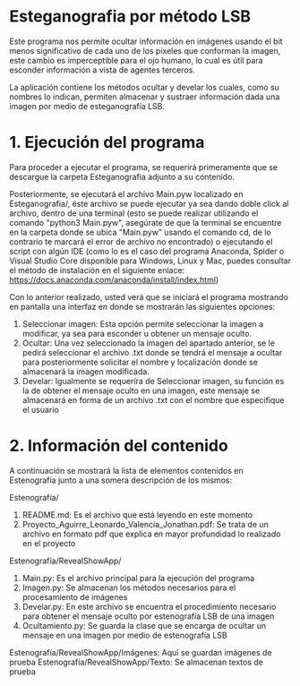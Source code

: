 # Esteganografia por método LSB

Este programa nos permite ocultar información en imágenes usando el bit menos significativo de cada uno de los pixeles que conforman la imagen,
este cambio es imperceptible para el ojo humano, lo cual es útil para esconder información a vista de agentes terceros.

La aplicación contiene los métodos ocultar y develar los cuales, como su nombres lo indican, permiten almacenar y sustraer información dada una imagen
por medio de esteganografía LSB.

# 1. Ejecución del programa

Para proceder a ejecutar el programa, se requerirá primeramente que se descargue la carpeta Esteganografia adjunto a su contenido.

Posteriormente, se ejecutará el archivo Main.pyw localizado en Esteganografia/, éste archivo se puede ejecutar ya sea dando doble click al archivo, dentro de una terminal
(esto se puede realizar utilizando el comando "python3 Main.pyw", asegúrate de que la terminal se encuentre en la carpeta donde se ubica "Main.pyw" usando el comando cd, de lo contrario te marcará el error de archivo no encontrado) o ejecutando el script con algún IDE (como lo es el caso del programa Anaconda, Spider o Visual Studio Core disponible para Windows, Linux y Mac, puedes consultar el método de instalación en el siguiente enlace: https://docs.anaconda.com/anaconda/install/index.html)

Con lo anterior realizado, usted verá que se iniciará el programa mostrando en pantalla una interfaz en donde se mostrarán las siguientes opciones:

1. Seleccionar imagen: Esta opción permite seleccionar la imagen a modificar, ya sea para esconder u obtener un mensaje oculto.
2. Ocultar: Una vez seleccionado la imagen del apartado anterior, se le pedirá seleccionar el archivo .txt donde se tendrá el mensaje a ocultar para posteriormente solicitar el nombre y localización donde se almacenará la imagen modificada.
3. Develar: Igualmente se requeríra de Seleccionar imagen, su función es la de obtener el mensaje oculto en una imagen, este mensaje se almacenará en forma de un archivo .txt con el nombre que especifique el usuario

# 2. Información del contenido

A continuación se mostrará la lista de elementos contenidos en Estenografía junto a una somera descripción de los mismos:

Estenografía/

1. README.md: Es el archivo que está leyendo en este momento
2. Proyecto_Aguirre_Leonardo_Valencia_Jonathan.pdf: Se trata de un archivo en formato pdf que explica en mayor profundidad lo realizado en el proyecto

Estenografía/RevealShowApp/

1. Main.py: Es el archivo principal para la ejecución del programa
2. Imagen.py: Se almacenan los métodos necesarios para el procesamiento de imágenes
3. Develar.py: En este archivo se encuentra el procedimiento necesario para obtener el mensaje oculto por estenografía LSB de una imagen
4. Ocultamiento.py: Se guarda la clase que se encarga de ocultar un mensaje en una imagen por medio de estenografía LSB

Estenografía/RevealShowApp/Imágenes: Aquí se guardan imágenes de prueba
Estenografía/RevealShowApp/Texto: Se almacenan textos de prueba
